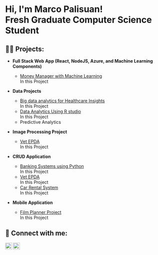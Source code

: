 <h1>Hi, I'm Marco Palisuan! <br/><a >Fresh Graduate Computer Science Student</a></h1>

<h2>👨‍💻 Projects:</h2>

- <b>Full Stack Web App (React, NodeJS, Azure, and Machine Learning Components)</b>
  - [Money Manager with Machine Learning](https://github.com/MarcoRichard182/Money-Manager-with-Machine-Learning)<br/><a >In this Project </a>

- <b>Data Projects</b>
  - [Big data analytics for Healthcare Insights]()<br/><a >In this Project </a>
  - [Data Analytics Using R studio]()<br/><a >In this Project </a>
  - Predictive Analytics

- <b>Image Processing Project</b>
  - [Vet EPDA]()<br/><a >In this Project </a>

- <b>CRUD Application</b>
  - [Banking Systems using Python]()<br/><a >In this Project </a>
  - [Vet EPDA]()<br/><a >In this Project </a>
  - [Car Rental System]()<br/><a >In this Project </a>

- <b>Mobile Application</b>
  - [Film Planner Project](https://github.com/MarcoRichard182/Money-Manager-with-Machine-Learning)<br/><a >In this Project </a>
  



<h2> 🤳 Connect with me:</h2>


[<img align="left" alt="JoshMadakor | LinkedIn" width="22px" src="https://cdn.jsdelivr.net/npm/simple-icons@v3/icons/linkedin.svg" />][linkedin]
[<img align="left" alt="JoshMadakor | Instagram" width="22px" src="https://cdn.jsdelivr.net/npm/simple-icons@v3/icons/instagram.svg" />][instagram]

[twitter]: https://twitter.com/joshmadakor
[youtube]: https://www.youtube.com/c/joshmadakor
[instagram]: https://www.instagram.com/joshmadakor/
[linkedin]: https://linkedin.com/in/joshmadakor

